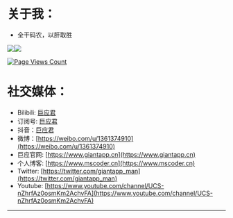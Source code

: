 
<!--
**GiantappMan/GiantappMan** is a ✨ _special_ ✨ repository because its `README.md` (this file) appears on your GitHub profile.

Here are some ideas to get you started:
- 👯 I’m looking to collaborate on ...
- 🤔 I’m looking for help with ...
- 💬 Ask me about ...
- 📫 How to reach me: ...
- 😄 Pronouns: ...
- ⚡ Fun fact: ...
-->
# 关于我：
- 全干码农，以肝取胜

<a href="https://www.mscoder.cn"><img align="center" src="https://github-readme-stats.vercel.app/api?username=GiantappMan&theme=tokyonight&count_private=true&hide_border=true&hide=prs" /><img align="center" src="https://github-readme-stats.vercel.app/api/top-langs/?username=GiantappMan&theme=tokyonight&layout=compact&hide_border=true" /></a>  

[![Page Views Count](https://badges.toozhao.com/badges/01EKCZPTB3HQY6CY3FV4BC53DT/blue.svg)](https://badges.toozhao.com/badges/01EKCZPTB3HQY6CY3FV4BC53DT/blue.svg "Get your own page views count badge on badges.toozhao.com")

# 社交媒体：
- Bilibili: [巨应君](https://space.bilibili.com/32676827)  
- 订阅号: [巨应君](https://giantapp.cn/images/dyh.png)
- 抖音：[巨应君](https://www.douyin.com/user/MS4wLjABAAAAPZmKFJA15WpOOIG4FvSX_5v1CtOOkeSnTON-I8l4c-U?vid=7043395647789223201)  
- 微博：[https://weibo.com/u/1361374910](https://weibo.com/u/1361374910)
- 巨应官网: [https://www.giantapp.cn](https://www.giantapp.cn)    
- 个人博客: [https://www.mscoder.cn](https://www.mscoder.cn)  
- Twitter: [https://twitter.com/giantapp_man](https://twitter.com/giantapp_man)  
- Youtube: [https://www.youtube.com/channel/UCS-nZhrfAz0osmKm2AchvFA](https://www.youtube.com/channel/UCS-nZhrfAz0osmKm2AchvFA)
---

